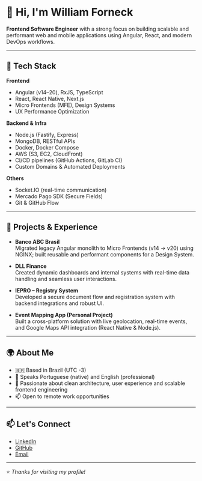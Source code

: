 # 👋 Hi, I'm William Forneck

**Frontend Software Engineer** with a strong focus on building scalable and performant web and mobile applications using Angular, React, and modern DevOps workflows.

---

## 🧠 Tech Stack

**Frontend**
- Angular (v14–20), RxJS, TypeScript
- React, React Native, Next.js
- Micro Frontends (MFE), Design Systems
- UX Performance Optimization

**Backend & Infra**
- Node.js (Fastify, Express)
- MongoDB, RESTful APIs
- Docker, Docker Compose
- AWS (S3, EC2, CloudFront)
- CI/CD pipelines (GitHub Actions, GitLab CI)
- Custom Domains & Automated Deployments

**Others**
- Socket.IO (real-time communication)
- Mercado Pago SDK (Secure Fields)
- Git & GitHub Flow

---

## 🏢 Projects & Experience

- **Banco ABC Brasil**  
  Migrated legacy Angular monolith to Micro Frontends (v14 → v20) using NGINX; built reusable and performant components for a Design System.

- **DLL Finance**  
  Created dynamic dashboards and internal systems with real-time data handling and seamless user interactions.

- **IEPRO – Registry System**  
  Developed a secure document flow and registration system with backend integrations and robust UI.

- **Event Mapping App (Personal Project)**  
  Built a cross-platform solution with live geolocation, real-time events, and Google Maps API integration (React Native & Node.js).

---

## 🌍 About Me

- 🇧🇷 Based in Brazil (UTC -3)
- 💬 Speaks Portuguese (native) and English (professional)
- 🧩 Passionate about clean architecture, user experience and scalable frontend engineering
- 📫 Open to remote work opportunities

---

## 📫 Let's Connect

- [LinkedIn](https://linkedin.com/in/seu-usuario)
- [GitHub](https://github.com/seuusuario)
- [Email](mailto:teu@email.com)

---

⭐️ *Thanks for visiting my profile!*
